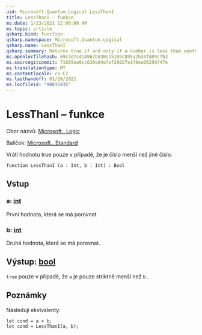 ```yaml
---
uid: Microsoft.Quantum.Logical.LessThanI
title: LessThanI – funkce
ms.date: 1/23/2021 12:00:00 AM
ms.topic: article
qsharp.kind: function
qsharp.namespace: Microsoft.Quantum.Logical
qsharp.name: LessThanI
qsharp.summary: Returns true if and only if a number is less than another number.
ms.openlocfilehash: 69c3d7c414967b830c15189c895a2b34f409c7b3
ms.sourcegitcommit: 71605ea9cc630e84e7ef29027e1f0ea06299747e
ms.translationtype: MT
ms.contentlocale: cs-CZ
ms.lasthandoff: 01/26/2021
ms.locfileid: "98815835"
---
```

# <a name="lessthani-function"></a>LessThanI – funkce

Obor názvů: [Microsoft.. Logic](xref:Microsoft.Quantum.Logical)

Balíček: [Microsoft.. Standard](https://nuget.org/packages/Microsoft.Quantum.Standard)


Vrátí hodnotu true pouze v případě, že je číslo menší než jiné číslo.

```qsharp
function LessThanI (a : Int, b : Int) : Bool
```


## <a name="input"></a>Vstup

### <a name="a--int"></a>a: [int](xref:microsoft.quantum.lang-ref.int)

První hodnota, která se má porovnat.


### <a name="b--int"></a>b: [int](xref:microsoft.quantum.lang-ref.int)

Druhá hodnota, která se má porovnat.



## <a name="output--bool"></a>Výstup: [bool](xref:microsoft.quantum.lang-ref.bool)

`true` pouze v případě, že `a` je pouze striktně menší než `b` .

## <a name="remarks"></a>Poznámky

Následují ekvivalenty:

```qsharp
let cond = a < b;
let cond = LessThanI(a, b);
```